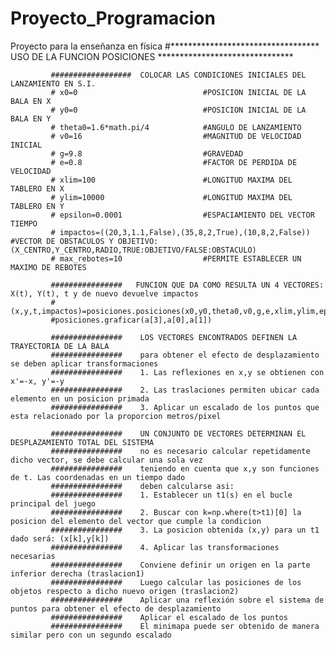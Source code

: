 # Proyecto_Programacion
 Proyecto para la enseñanza en física
 #********************************** USO DE LA FUNCION POSICIONES *******************************


             ##################  COLOCAR LAS CONDICIONES INICIALES DEL LANZAMIENTO EN S.I.
             # x0=0                            #POSICION INICIAL DE LA BALA EN X
             # y0=0                            #POSICION INICIAL DE LA BALA EN Y  
             # theta0=1.6*math.pi/4            #ANGULO DE LANZAMIENTO
             # v0=16                           #MAGNITUD DE VELOCIDAD INICIAL
             # g=9.8                           #GRAVEDAD
             # e=0.8                           #FACTOR DE PERDIDA DE VELOCIDAD
             # xlim=100                        #LONGITUD MAXIMA DEL TABLERO EN X
             # ylim=10000                      #LONGITUD MAXIMA DEL TABLERO EN Y
             # epsilon=0.0001                  #ESPACIAMIENTO DEL VECTOR TIEMPO
             # impactos=((20,3,1.1,False),(35,8,2,True),(10,8,2,False))    #VECTOR DE OBSTACULOS Y OBJETIVO: (X_CENTRO,Y_CENTRO,RADIO,TRUE:OBJETIVO/FALSE:OBSTACULO)
             # max_rebotes=10                  #PERMITE ESTABLECER UN MAXIMO DE REBOTES

             ################   FUNCION QUE DA COMO RESULTA UN 4 VECTORES: X(t), Y(t), t y de nuevo devuelve impactos
             #(x,y,t,impactos)=posiciones.posiciones(x0,y0,theta0,v0,g,e,xlim,ylim,epsilon,impactos,max_rebotes)
             #posiciones.graficar(a[3],a[0],a[1])

             ################    LOS VECTORES ENCONTRADOS DEFINEN LA TRAYECTORIA DE LA BALA
             ################    para obtener el efecto de desplazamiento se deben aplicar transformaciones
             ################    1. Las reflexiones en x,y se obtienen con x'=-x, y'=-y
             ################    2. Las traslaciones permiten ubicar cada elemento en un posicion primada
             ################    3. Aplicar un escalado de los puntos que esta relacionado por la proporcion metros/pixel

             ################    UN CONJUNTO DE VECTORES DETERMINAN EL DESPLAZAMIENTO TOTAL DEL SISTEMA
             ################    no es necesario calcular repetidamente dicho vector, se debe calcular una sola vez
             ################    teniendo en cuenta que x,y son funciones de t. Las coordenadas en un tiempo dado
             ################    deben calcularse asi:
             ################    1. Establecer un t1(s) en el bucle principal del juego
             ################    2. Buscar con k=np.where(t>t1)[0] la posicion del elemento del vector que cumple la condicion
             ################    3. La posicion obtenida (x,y) para un t1 dado será: (x[k],y[k])
             ################    4. Aplicar las transformaciones necesarias
             ################    Conviene definir un origen en la parte inferior derecha (traslacion1)
             ################    Luego calcular las posiciones de los objetos respecto a dicho nuevo origen (traslacion2)
             ################    Aplicar una reflexión sobre el sistema de puntos para obtener el efecto de desplazamiento
             ################    Aplicar el escalado de los puntos
             ################    El minimapa puede ser obtenido de manera similar pero con un segundo escalado
